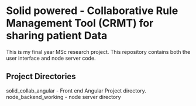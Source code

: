 # Solid powered - Collaborative Rule Management Tool (CRMT) for sharing patient Data
This is my final year MSc research project. This repository contains both the user interface and node server code. 

## Project Directories

solid_collab_angular - Front end Angular Project directory.<br />
node_backend_working - node server directory<br />


